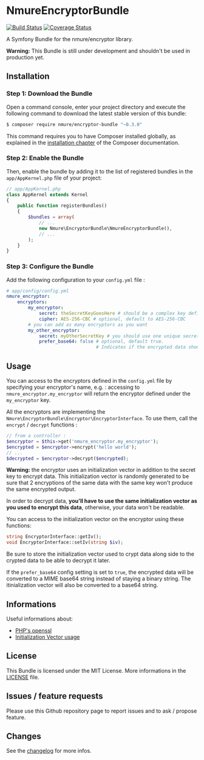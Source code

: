# NmureEncryptorBundle

[![Build Status](https://travis-ci.org/nicolasmure/NmureEncryptorBundle.svg?branch=master)](https://travis-ci.org/nicolasmure/NmureEncryptorBundle)
[![Coverage Status](https://coveralls.io/repos/github/nicolasmure/NmureEncryptorBundle/badge.svg?branch=master)](https://coveralls.io/github/nicolasmure/NmureEncryptorBundle?branch=master)

A Symfony Bundle for the nmure/encryptor library.

**Warning:** This Bundle is still under development and shouldn't be used in production yet.

## Installation
### Step 1: Download the Bundle

Open a command console, enter your project directory and execute the
following command to download the latest stable version of this bundle:

```bash
$ composer require nmure/encryptor-bundle "~0.3.0"
```

This command requires you to have Composer installed globally, as explained
in the [installation chapter](https://getcomposer.org/doc/00-intro.md)
of the Composer documentation.

### Step 2: Enable the Bundle
Then, enable the bundle by adding it to the list of registered bundles
in the `app/AppKernel.php` file of your project:

```php
// app/AppKernel.php
class AppKernel extends Kernel
{
    public function registerBundles()
    {
        $bundles = array(
            // ...
            new Nmure\EncryptorBundle\NmureEncryptorBundle(),
            // ...
        );
    }
}
```

### Step 3: Configure the Bundle
Add the following configuration to your `config.yml` file :
```yaml
# app/config/config.yml
nmure_encryptor:
    encryptors:
        my_encryptor:
            secret: theSecretKeyGoesHere # should be a complex key defined in your parameters.yml file
            cipher: AES-256-CBC # optional, default to AES-256-CBC
        # you can add as many encryptors as you want
        my_other_encryptor:
            secret: myOtherSecretKey # you should use one unique secret key by encryptor
            prefer_base64: false # optional, default true.
                                 # Indicates if the encrypted data should be converted to base64
```

## Usage
You can access to the encryptors defined in the `config.yml` file by specifying your encryptor's name, e.g. :
accessing to `nmure_encryptor.my_encryptor` will return the encryptor defined under the `my_encryptor` key.

All the encryptors are implementing the `Nmure\EncryptorBundle\Encryptor\EncryptorInterface`.
To use them, call the `encrypt` / `decrypt` functions :
```php
// from a controller :
$encryptor = $this->get('nmure_encryptor.my_encryptor');
$encrypted = $encryptor->encrypt('hello world');
// ...
$decrypted = $encryptor->decrypt($encrypted);

```
**Warning:** the encryptor uses an initialization vector in addition to the secret key to encrypt data.
This initialization vector is randomly generated to be sure that 2 encryptions of the same data with the
same key won't produce the same encrypted output.

In order to decrypt data, **you'll have to use the same initialization vector as you used to encrypt this data**,
otherwise, your data won't be readable.

You can access to the initialization vector on the encryptor using these functions:
```php
string EncryptorInterface::getIv();
void EncryptorInterface::setIv(string $iv);
```
Be sure to store the initialization vector used to crypt data along side to the crypted data
to be able to decrypt it later.

If the `prefer_base64` config setting is set to `true`, the encrypted data will be converted to a MIME base64 string
instead of staying a binary string.
The itinialization vector will also be converted to a base64 string.

## Informations
Useful informations about:
- [PHP's openssl](http://thefsb.tumblr.com/post/110749271235/using-opensslendecrypt-in-php-instead-of "Using openssl_en/decrypt() in PHP instead of Mcrypt")
- [Initialization Vector usage](http://stackoverflow.com/questions/11821195/use-of-initialization-vector-in-openssl-encrypt "Use of Initialization Vector in openssl_encrypt")

## License
This Bundle is licensed under the MIT License.
More informations in the [LICENSE](/LICENSE) file.

## Issues / feature requests
Please use this Github repository page to report issues and to ask / propose feature.

## Changes
See the [changelog](/CHANGELOG.md "changelog") for more infos.
